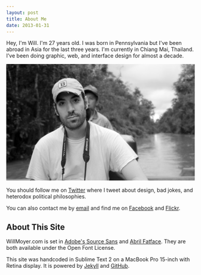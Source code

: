 ```yaml
---
layout: post
title: About Me
date: 2013-01-31
---
```


Hey, I'm Will. I'm 27 years old. I was born in Pennsylvania but I've been abroad in Asia for the last three years. I'm currently in Chiang Mai, Thailand. I’ve been doing graphic, web, and interface design for almost a decade.

![Will Moyer](me.jpg)

You should follow me on [Twitter](http://twitter.com/willmoyer) where I tweet about design, bad jokes, and heterodox political philosophies.

You can also contact me by [email](mailto:moyer.will@gmail.com) and find me on [Facebook](https://www.facebook.com/willmoyer) and [Flickr](http://www.flickr.com/photos/willmoyer/).

## About This Site

WillMoyer.com is set in [Adobe's Source Sans](http://www.google.com/webfonts/specimen/Source+Sans+Pro) and [Abril Fatface](http://www.google.com/webfonts/specimen/Abril+Fatface). They are both available under the Open Font License.

This site was handcoded in Sublime Text 2 on a MacBook Pro 15-inch with Retina display. It is powered by [Jekyll](http://jekyllrb.com/) and [GitHub](https://github.com/moyer/moyer.github.com).
